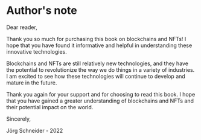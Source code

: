 # Author's note

Dear reader,

Thank you so much for purchasing this book on blockchains and NFTs! I hope that you have found it informative and helpful in understanding these innovative technologies.

Blockchains and NFTs are still relatively new technologies, and they have the potential to revolutionize the way we do things in a variety of industries. I am excited to see how these technologies will continue to develop and mature in the future.

Thank you again for your support and for choosing to read this book. I hope that you have gained a greater understanding of blockchains and NFTs and their potential impact on the world.

Sincerely,

Jörg Schneider - 2022

